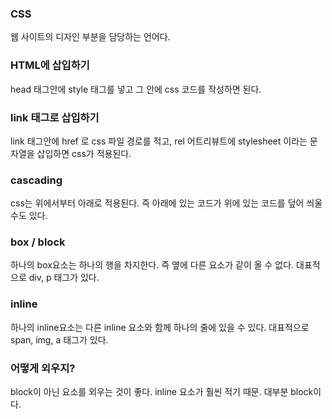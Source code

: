 ### CSS
웹 사이트의 디자인 부분을 담당하는 언어다.

### HTML에 삽입하기
head 태그안에 style 태그를 넣고 그 안에 css 코드를 작성하면 된다.

### link 태그로 삽입하기
link 태그안에 href 로 css 파일 경로를 적고, rel 어트리뷰트에 stylesheet 이라는 문자열을 삽입하면 css가 적용된다.

### cascading
css는 위에서부터 아래로 적용된다. 즉 아래에 있는 코드가 위에 있는 코드를 덮어 씌울수도 있다.

### box / block
하나의 box요소는 하나의 행을 차지한다. 즉 옆에 다른 요소가 같이 올 수 없다. 대표적으로 div, p 태그가 있다.

### inline
하나의 inline요소는 다른 inline 요소와 함께 하나의 줄에 있을 수 있다. 대표적으로 span, img, a 태그가 있다.

### 어떻게 외우지?
block이 아닌 요소를 외우는 것이 좋다. inline 요소가 훨씬 적기 때문. 대부분 block이다.

